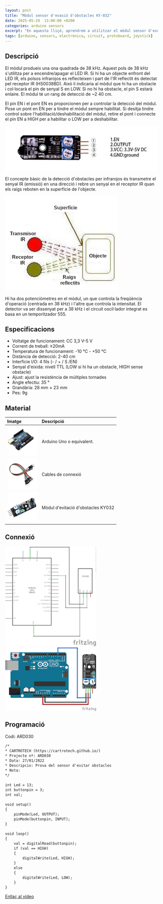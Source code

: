 ```yaml
---
layout: post
title: "Mòdul sensor d'evasió d'obstacles KY-032"
date: 2025-05-29  13:00:00 +0200
categories: arduino sensors 
excerpt: "En aquesta lliçó, aprendrem a utilitzar el mòdul sensor d'evasió d'obstacles."
tags: [arduino, sensors, electrònica, circuit, protoboard, joystick]
---
```


[img1]: /assets/imatges/ard/ard_30_01.png "Pins del mòdul KY-032"
[img2]: /assets/imatges/ard/ard_30_02.png "Detecció infrarojos"
[img3]: /assets/imatges/ard/ard_30_03.png "Esquema elèctric mòdul KY-032"
[img4]: /assets/imatges/ard/ard_30_04.png "Cablejat mòdul KY-032"
[img5]: /assets/imatges/mat/mat_unor3.png "Arduino Uno o equivalent"
[img6]: /assets/imatges/mat/mat_cables.png "Cables de connexió"
[img7]: /assets/imatges/mat/mat_KY-032.png "Mòdul d'evitació d'obstacles KY-032"

## Descripció

El mòdul produeix una ona quadrada de 38 kHz. Aquest pols de 38 kHz
s'utilitza per a encendre/apagar el LED IR. Si hi ha un objecte enfront
del LED IR, els polsos infrarojos es reflecteixen i part de l'IR
reflectit és detectat pel receptor IR (HS0038BD). Això li indicaria al
mòdul que hi ha un obstacle i col·locarà el pin de senyal S en LOW. Si
no hi ha obstacle, el pin S estarà enlaire. El mòdul té un rang de
detecció de ~2 40 cm.

El pin EN i el pont EN es proporcionen per a controlar la detecció del
mòdul. Pose un pont en EN per a tindre el mòdul sempre habilitat. Si
desitja tindre control sobre l'habilitació/deshabilitació del mòdul,
retire el pont i connecte el pin EN a HIGH per a habilitar o LOW per a
deshabilitar.

![Pins del mòdul KY-032][img1]

El concepte bàsic de la detecció d'obstacles per infrarojos és
transmetre el senyal IR (emissió) en una direcció i rebre un senyal en
el receptor IR quan els raigs reboten en la superfície de l'objecte.

![Detecció infrarojos][img2]

Hi ha dos potenciòmetres en el mòdul, un que controla la freqüència
d'operació (centrada en 38 kHz) i l'altre que controla la intensitat.
El detector va ser dissenyat per a 38 kHz i el circuit oscil·lador
integrat es basa en un temporitzador 555.

## Especificacions

- Voltatge de funcionament: CC 3,3 V-5 V
- Corrent de treball: ≥20mA
- Temperatura de funcionament: -10 ℃ - +50 ℃
- Distància de detecció: 2-40 cm
- Interfície I/O: 4 fils (- / + / S /EN)
- Senyal d'eixida: nivell TTL (LOW si hi ha un obstacle, HIGH sense obstacle)
- Ajust: ajust la resistència de múltiples tornades
- Angle efectiu: 35 °
- Grandària: 28 mm × 23 mm
- Pes: 9g

## Material

| Imatge                               | Descripció                         |
| :----------------------------------- | :--------------------------------- |
| ![Arduino Uno o equivalent][img5]  | Arduino Uno o equivalent.          |
| ![Cables de connexió][img6] | Cables de connexió                 |
| ![Mòdul d'evitació d'obstacles KY-032][img7] | Mòdul d'evitació d'obstacles KY032 |

## Connexió

![Esquema elèctric mòdul KY-032][img3]
![Cablejat mòdul KY-032][img4]

## Programació

Codi: ARD030

```Arduino
/*
* CARTROTECH (https://cartrotech.github.io/)
* Projecte nº: ARD030
* Data: 27/01/2022
* Descripcio: Prova del sensor d'evitar obstacles
* Nota:
*/

int Led = 13;
int buttonpin = 3;
int val;

void setup()
{
    pinMode(Led, OUTPUT);
    pinMode(buttonpin, INPUT);
}

void loop()
{
    val = digitalRead(buttonpin);
    if (val == HIGH)
    {
        digitalWrite(Led, HIGH);
    }
    else
    {
        digitalWrite(Led, LOW);
    }
}
```

[Enllaç al vídeo](https://youtu.be/f3rb_XZWhSE)
